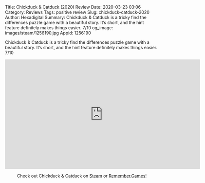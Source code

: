Title: Chickduck & Catduck (2020) Review
Date: 2020-03-23 03:06
Category: Reviews
Tags: positive review
Slug: chickduck-catduck-2020
Author: Hexadigital
Summary: Chickduck & Catduck is a tricky find the differences puzzle game with a beautiful story. It’s short, and the hint feature definitely makes things easier. 7/10
og_image: images/steam/1256190.jpg
Appid: 1256190

Chickduck & Catduck is a tricky find the differences puzzle game with a beautiful story. It’s short, and the hint feature definitely makes things easier. 7/10

<center><iframe src="https://www.youtube.com/embed/6HLvkOX_rhk?feature=oembed" allow="accelerometer; autoplay; encrypted-media; gyroscope; picture-in-picture" width="640" height="360" frameborder="0"></iframe>

Check out Chickduck & Catduck on [Steam](https://store.steampowered.com/app/1256190/?curator_clanid=34633900) or [Remember.Games](https://remember.games/game/557/)!</center>
